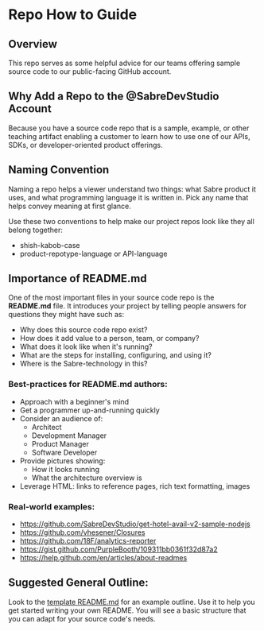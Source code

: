 # Repo How to Guide

## Overview

This repo serves as some helpful advice for our teams offering sample source code to our public-facing GitHub account.


## Why Add a Repo to the @SabreDevStudio Account

Because you have a source code repo that is a sample, example, or other teaching artifact enabling a customer to learn how to use one of our APIs, SDKs, or developer-oriented product offerings. 

## Naming Convention

Naming a repo helps a viewer understand two things: what Sabre product it uses, and what programming language it is written in. Pick any name that helps convey meaning at first glance. 

Use these two conventions to help make our project repos look like they all belong together:  

  * shish-kabob-case
  * product-repotype-language or API-language
 

## Importance of README.md

One of the most important files in your source code repo is the **README.md** file. It introduces your project by telling people answers for questions they might have such as:

* Why does this source code repo exist?
* How does it add value to a person, team, or company?
* What does it look like when it's running?
* What are the steps for installing, configuring, and using it?
* Where is the Sabre-technology in this?

### Best-practices for README.md authors:

* Approach with a beginner's mind
* Get a programmer up-and-running quickly
* Consider an audience of:
  * Architect
  * Development Manager
  * Product Manager
  * Software Developer
* Provide pictures showing: 
  * How it looks running
  * What the architecture overview is
* Leverage HTML: links to reference pages, rich text formatting, images

### Real-world examples:
* https://github.com/SabreDevStudio/get-hotel-avail-v2-sample-nodejs
* https://github.com/vhesener/Closures
* https://github.com/18F/analytics-reporter
* https://gist.github.com/PurpleBooth/109311bb0361f32d87a2
* https://help.github.com/en/articles/about-readmes


## Suggested General Outline:

Look to the [template README.md](./README%20template.md) for an example outline. Use it to help you get started writing your own README. You will see a basic structure that you can adapt for your source code's needs. 
